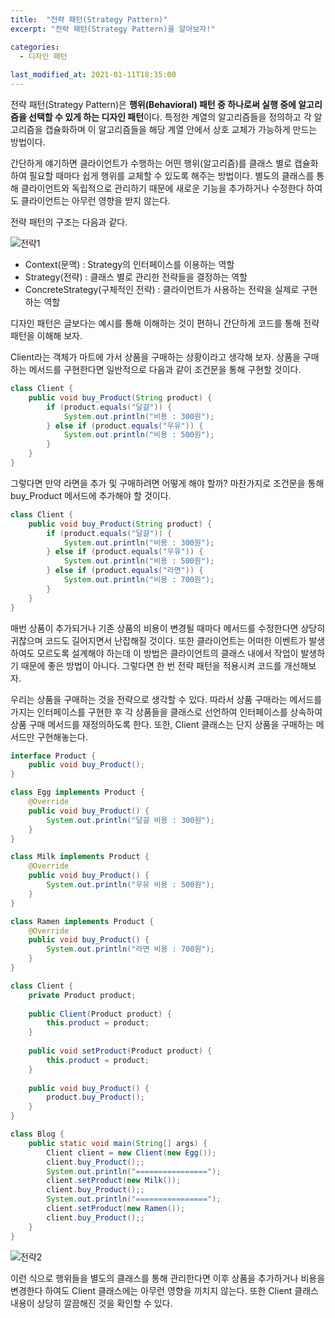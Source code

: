 ```yaml
---
title:  "전략 패턴(Strategy Pattern)"
excerpt: "전략 패턴(Strategy Pattern)을 알아보자!"

categories:
  - 디자인 패턴
  
last_modified_at: 2021-01-11T18:35:00
---
```


전략 패턴(Strategy Pattern)은 **행위(Behavioral) 패턴 중 하나로써 실행 중에 알고리즘을 선택할 수 있게 하는 디자인 패턴**이다. 특정한 계열의 알고리즘들을 정의하고 각 알고리즘을 캡슐화하며 이 알고리즘들을 해당 계열 안에서 상호 교체가 가능하게 만드는 방법이다.  

간단하게 얘기하면 클라이언트가 수행하는 어떤 행위(알고리즘)를 클래스 별로 캡슐화하여 필요할 때마다 쉽게 행위를 교체할 수 있도록 해주는 방법이다. 별도의 클래스를 통해 클라이언트와 독립적으로 관리하기 때문에 새로운 기능을 추가하거나 수정한다 하여도 클라이언트는 아무런 영향을 받지 않는다.  

전략 패턴의 구조는 다음과 같다.  

![전략1](https://user-images.githubusercontent.com/53072057/104142207-de84ab80-53fd-11eb-8e90-a56d815267dd.JPG)  

* Context(문맥) : Strategy의 인터페이스를 이용하는 역할  
* Strategy(전략) : 클래스 별로 관리한 전략들을 결정하는 역할  
* ConcreteStrategy(구체적인 전략) : 클라이언트가 사용하는 전략을 실제로 구현하는 역할  

디자인 패턴은 글보다는 예시를 통해 이해하는 것이 편하니 간단하게 코드를 통해 전략 패턴을 이해해 보자.  

Client라는 객체가 마트에 가서 상품을 구매하는 상황이라고 생각해 보자. 상품을 구매하는 메서드를 구현한다면 일반적으로 다음과 같이 조건문을 통해 구현할 것이다.  

```java
class Client {
	public void buy_Product(String product) {
		if (product.equals("달걀")) {
			System.out.println("비용 : 300원");
		} else if (product.equals("우유")) {
			System.out.println("비용 : 500원");
		}
	}
}
```

그렇다면 만약 라면을 추가 및 구매하려면 어떻게 해야 할까? 마찬가지로 조건문을 통해 buy_Product 메서드에 추가해야 할 것이다.  

```java
class Client {
	public void buy_Product(String product) {
		if (product.equals("달걀")) {
			System.out.println("비용 : 300원");
		} else if (product.equals("우유")) {
			System.out.println("비용 : 500원");
		} else if (product.equals("라면")) {
			System.out.println("비용 : 700원");
		}
	}
}
```

매번 상품이 추가되거나 기존 상품의 비용이 변경될 때마다 메서드를 수정한다면 상당히 귀찮으며 코드도 길어지면서 난잡해질 것이다. 또한 클라이언트는 어떠한 이벤트가 발생하여도 모르도록 설계해야 하는데 이 방법은 클라이언트의 클래스 내에서 작업이 발생하기 때문에 좋은 방법이 아니다. 그렇다면 한 번 전략 패턴을 적용시켜 코드를 개선해보자.  

우리는 상품을 구매하는 것을 전략으로 생각할 수 있다. 따라서 상품 구매라는 메서드를 가지는 인터페이스를 구현한 후 각 상품들을 클래스로 선언하여 인터페이스를 상속하여 상품 구매 메서드를 재정의하도록 한다. 또한, Client 클래스는 단지 상품을 구매하는 메서드만 구현해놓는다.  

```java
interface Product {
	public void buy_Product();
}

class Egg implements Product {
	@Override
	public void buy_Product() {
		System.out.println("달걀 비용 : 300원");
	}
}

class Milk implements Product {
	@Override
	public void buy_Product() {
		System.out.println("우유 비용 : 500원");
	}
}

class Ramen implements Product {
	@Override
	public void buy_Product() {
		System.out.println("라면 비용 : 700원");
	}
}

class Client {
	private Product product;
	
	public Client(Product product) {
		this.product = product;
	}
	
	public void setProduct(Product product) {
		this.product = product;
	}
	
	public void buy_Product() {
		product.buy_Product();
	}
}

class Blog {
    public static void main(String[] args) {
    	Client client = new Client(new Egg());
    	client.buy_Product();;
    	System.out.println("================");
    	client.setProduct(new Milk());
    	client.buy_Product();;
    	System.out.println("================");
    	client.setProduct(new Ramen());
    	client.buy_Product();;
    }
}
```
![전략2](https://user-images.githubusercontent.com/53072057/104285699-5682cc80-54f7-11eb-887b-5147af199360.JPG)  

이런 식으로 행위들을 별도의 클래스를 통해 관리한다면 이후 상품을 추가하거나 비용을 변경한다 하여도 Client 클래스에는 아무런 영향을 끼치지 않는다. 또한 Client 클래스 내용이 상당히 깔끔해진 것을 확인할 수 있다. 
